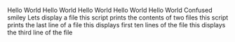Hello World
Hello World
Hello World
Hello World
Hello World
Confused smiley
Lets display a file
this script prints the contents of two files
this script prints the last line of a file
this displays first ten lines of the file
this displays the third line of the file
